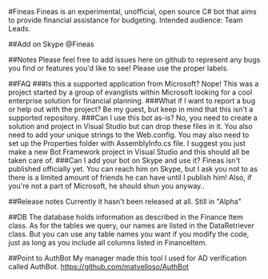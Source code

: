 #Fineas
Fineas is an experimental, unofficial, open source C# bot that aims to provide financial assistance for budgeting. Intended audience: Team Leads.

##Add on Skype
@Fineas

##Notes
Please feel free to add issues here on github to represent any bugs you find or features you'd like to see! Please use the proper labels.

##FAQ
###Is this a supported application from Microsoft?
Nope! This was a project started by a group of evanglists within Microsoft looking for a cool enterprise solution for financial planning.
###What if I want to report a bug or help out with the project?
Be my guest, but keep in mind that this isn't a supported repository.
###Can I use this bot as-is?
No, you need to create a solution and project in Visual Studio but can drop these files in it. You also need to add your unique strings to the Web.config. You may also need to set up the Properties folder with AssemblyInfo.cs file. I suggest you just make a new Bot Framework project in Visual Studio and this should all be taken care of.
###Can I add your bot on Skype and use it?
Fineas isn't published officially yet. You can reach him on Skype, but I ask you not to as there is a limited amount of friends he can have until I publish him! Also, if you're not a part of Microsoft, he should shun you anyway..

##Release notes
Currently it hasn't been released at all. Still in "Alpha"

##DB
The database holds information as described in the Finance Item class. As for the tables we query, our names are listed in the DataRetriever class. But you can use any table names you want if you modify the code, just as long as you include all columns listed in FinanceItem.

##Point to AuthBot
My manager made this tool I used for AD verification called AuthBot. https://github.com/matvelloso/AuthBot
